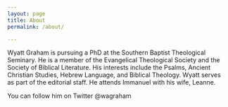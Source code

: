 ```yaml
---
layout: page
title: About
permalink: /about/

---
```





 Wyatt Graham is pursuing a PhD at the Southern Baptist Theological Seminary. He is a member of the Evangelical Theological Society and the Society of Biblical Literature. His interests include the Psalms, Ancient Christian Studies, Hebrew Language, and Biblical Theology. Wyatt serves as part of the editorial staff. He attends Immanuel with his wife, Leanne.

You can follow him on Twitter @wagraham






